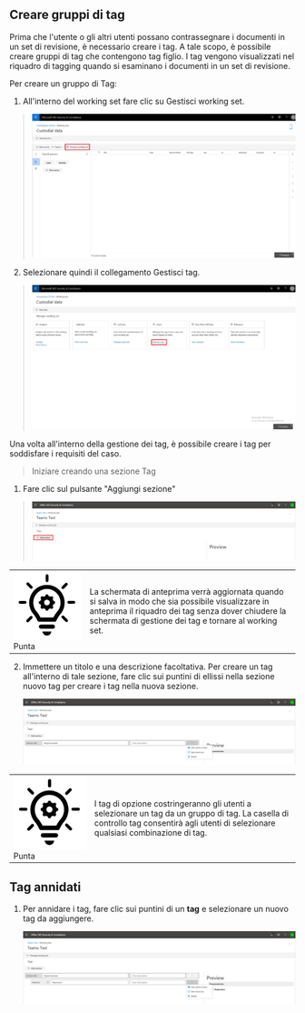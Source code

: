## <a name="create-tag-groups"></a>Creare gruppi di tag

Prima che l'utente o gli altri utenti possano contrassegnare i documenti in un set di revisione, è necessario creare i tag. A tale scopo, è possibile creare gruppi di tag che contengono tag figlio. I tag vengono visualizzati nel riquadro di tagging quando si esaminano i documenti in un set di revisione.

Per creare un gruppo di Tag:

1.  All'interno del working set fare clic su Gestisci working set.

> ![](../media/ED_managews.png)

2.  Selezionare quindi il collegamento Gestisci tag.

> ![](../media/ED_managetags.png)

Una volta all'interno della gestione dei tag, è possibile creare i tag per soddisfare i requisiti del caso.

> Iniziare creando una sezione Tag

1.  Fare clic sul pulsante "Aggiungi sezione"

> ![Un'immagine contenente la descrizione dello screenshot generata automaticamente](../media/ED_addtagsection.png)

|                                                                                                                             |                                                                                                                                                                 |
| --------------------------------------------------------------------------------------------------------------------------- | --------------------------------------------------------------------------------------------------------------------------------------------------------------- |
| ![](../media/ED_tipicon.png)Punta | La schermata di anteprima verrà aggiornata quando si salva in modo che sia possibile visualizzare in anteprima il riquadro dei tag senza dover chiudere la schermata di gestione dei tag e tornare al working set. |

2.  Immettere un titolo e una descrizione facoltativa. Per creare un tag all'interno di tale sezione, fare clic sui puntini di ellissi nella sezione nuovo tag per creare i tag nella nuova sezione.
    
    ![Schermata di una descrizione del telefono cellulare generata automaticamente](../media/ED_createtag.png)

|                                                                                                                             |                                                                                                                                         |
| --------------------------------------------------------------------------------------------------------------------------- | --------------------------------------------------------------------------------------------------------------------------------------- |
| ![](../media/ED_tipicon.png)Punta | I tag di opzione costringeranno gli utenti a selezionare un tag da un gruppo di tag. La casella di controllo tag consentirà agli utenti di selezionare qualsiasi combinazione di tag. |

## <a name="nested-tags"></a>Tag annidati

1.  Per annidare i tag, fare clic sui puntini di un **tag** e selezionare un nuovo tag da aggiungere.
    
    ![](../media/ED_tagnesting.png)

